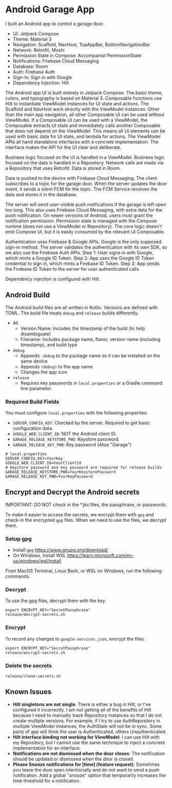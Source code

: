 # Android Garage App
I built an Android app to control a garage door.

* UI: Jetpack Compose
* Theme: Material 3
* Navigation: Scaffold, NavHost, TopAppBar, BottomNavigationBar
* Network: Retrofit, Moshi
* Permission State in Compose: Accompanist PermissionState
* Notifications: Firebase Cloud Messaging
* Database: Room
* Auth: Firebase Auth
* Sign-In: Sign in with Google
* Dependency Injection: Hilt

The Android app UI is built entirely in Jetpack Compose.
The basic theme, colors, and typography is based on Material 3.
Composable functions use Hilt to instantiate ViewModel instances for UI state and actions.
The Scaffold and NavHost work directly with the ViewModel instances.
Other than the main app navigation, all other Composable UI can be used without ViewModel.
If a Composable UI can be used with a ViewModel, the Composable extracts UI state
and immediately calls another Composable that does not depend on the ViewModel.
This means all UI elements can be used with basic data for UI state, and lambda for actions.
The ViewModel APIs all hand standalone interfaces with a concrete implementation.
The interface makes the API for the UI clear and deliberate.

Business logic focused on the UI is handled in a ViewModel.
Business logic focused on the data is handled in a Repository.
Network calls are made via a Repository that uses Retrofit.
Data is stored in Room.

Data is pushed to the device with Firebase Cloud Messaging.
The client subscribes to a topic for the garage door.
When the server updates the door event, it sends a silent FCM for the topic.
The FCM Service receives the data and stores it in the database.

The server will send user-visible push notifications if the garage is left open too long.
This also uses Firebase Cloud Messaging, with extra data for the push notification.
On newer versions of Android, users must grant the notification permission.
Permission state is managed with the Compose runtime (does not use a ViewModel or Repository).
The core logic doesn't emit Compose UI, but it is easily consumed by the relevant UI Composable.

Authentication uses Firebase & Google APIs.
Google is the only supposed sign-in method.
The server validates the authentication with its own SDK, so we also use the Firebase Auth APIs.
Step 1: User signs in with Google, which mints a Google ID Token.
Step 2: App uses the Google ID Token credential to sign in, which mints a Firebase ID Token.
Step 3: App sends the Firebase ID Token to the server for user authenticated calls.

Dependency injection is configured with Hilt.

## Android Build
The Android build files are all written in Kotlin. Versions are defined with TOML.
The build file treats `debug` and `release` builds differently.

* All
  * Version Name: Includes the timestamp of the build (to help disambiguate)
  * Filename: Includes package name, flavor, version name (including timestamp), and build type 
* `debug`
  * Appends `.debug` to the package name so it can be installed on the same device
  * Appends `(debug)` to the app name
  * Changes the app icon
* `release`
  * Requires key passwords in `local.properties` or a Gradle command line parameter 

### Required Build Fields
You must configure `local.properties` with the following properties:

* `SERVER_CONFIG_KEY`: Checked by the server. Required to get basic configuration data.
* `GOOGLE_WEB_CLIENT_ID`: NOT the Android client ID.
* `GARAGE_RELEASE_KEYSTORE_PWD`: Keystore password.
* `GARAGE_RELEASE_KEY_PWD`: Key password (Alias "Garage")

```
# local.properties
SERVER_CONFIG_KEY=YourKey
GOOGLE_WEB_CLIENT_ID=YourClientId
# Keystore password and key password are required for release builds
GARAGE_RELEASE_KEYSTORE_PWD=YourKeystorePassword
GARAGE_RELEASE_KEY_PWD=YourKeyPassword
```

## Encrypt and Decrypt the Android secrets

IMPORTANT: DO NOT check in the *.jks files, the passphrase, or passwords.

To make it easier to access the secrets, we encrypt them with `gpg` and check-in the
encrypted `gpg` files. When we need to use the files, we decrypt them.

### Setup gpg
* Install `gpg` https://www.gnupg.org/download/
* On Windows, install WSL https://learn.microsoft.com/en-us/windows/wsl/install

From MacOS Terminal, Linux Bash, or WSL on Windows, run the following commands.

### Decrypt
To use the gpg files, decrypt them with the key.

```
export ENCRYPT_KEY="SecretPassphrase"
release/decrypt-secrets.sh
```

### Encrypt
To record any changes to `google-services.json`, encrypt the files.

```
export ENCRYPT_KEY="SecretPassphrase"
release/encrypt-secrets.sh
```

### Delete the secrets

```
release/clean-secrets.sh
```

## Known Issues

* **Hilt singletons are not single**: There is either a bug in Hilt, or I've configured it incorrectly.
  I am not getting all of the benefits of Hilt because I need to manually track Repository
  instances so that I do not create multiple versions. For example, if I try to use
  AuthRepository in multiple ViewModel instances, the AuthState will not be in sync.
  Some parts of app will think the user is Authenticated, others Unauthenticated.
* **Hilt interface binding not working for ViewModel**: I can use Hilt with my Repository,
  but I cannot use the same technique to inject a concrete implementation for an interface.
* **Notifications are not dismissed when the door closes**: The notification should be updated or
  dismissed when the door is closed.
* **Please Snooze notifications for [time] (feature request)**: Sometimes you leave the door open
  intentionally and do not want to send a push notification. Add a global "snooze" option that
  temporarily increases the time threshold for a notification.

